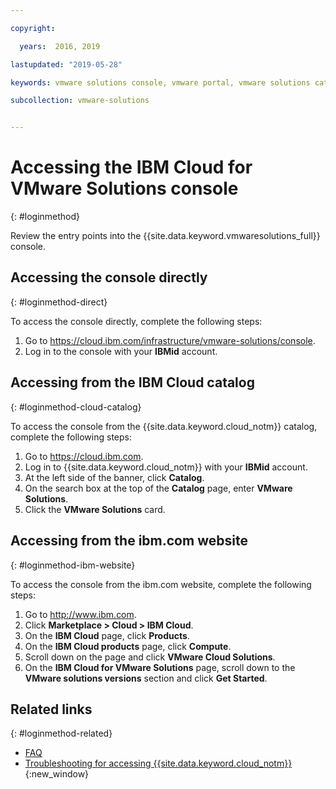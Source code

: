 ```yaml
---

copyright:

  years:  2016, 2019

lastupdated: "2019-05-28"

keywords: vmware solutions console, vmware portal, vmware solutions catalog

subcollection: vmware-solutions


---
```


# Accessing the IBM Cloud for VMware Solutions console
{: #loginmethod}

Review the entry points into the {{site.data.keyword.vmwaresolutions_full}} console.

## Accessing the console directly
{: #loginmethod-direct}

To access the console directly, complete the following steps:
1. Go to
   https://cloud.ibm.com/infrastructure/vmware-solutions/console.
2. Log in to the console with your **IBMid** account.

## Accessing from the IBM Cloud catalog
{: #loginmethod-cloud-catalog}

To access the console from the {{site.data.keyword.cloud_notm}} catalog, complete the following steps:
1. Go to https://cloud.ibm.com.
2. Log in to {{site.data.keyword.cloud_notm}} with your **IBMid** account.
3. At the left side of the banner, click **Catalog**.
4. On the search box at the top of the **Catalog** page, enter **VMware Solutions**.
5. Click the **VMware Solutions** card.

## Accessing from the ibm.com website
{: #loginmethod-ibm-website}

To access the console from the ibm.com website, complete the following steps:
1. Go to http://www.ibm.com.
2. Click **Marketplace > Cloud > IBM Cloud**.
2. On the **IBM Cloud** page, click **Products**.
3. On the **IBM Cloud products** page, click **Compute**.
4. Scroll down on the page and click **VMware Cloud Solutions**.
5. On the **IBM Cloud for VMware Solutions** page, scroll down to the **VMware solutions versions** section and click **Get Started**.

## Related links
{: #loginmethod-related}

* [FAQ](/docs/services/vmwaresolutions/vmonic?topic=vmware-solutions-faq)
* [Troubleshooting for accessing {{site.data.keyword.cloud_notm}}](/docs/account?topic=account-accessing){:new_window}
